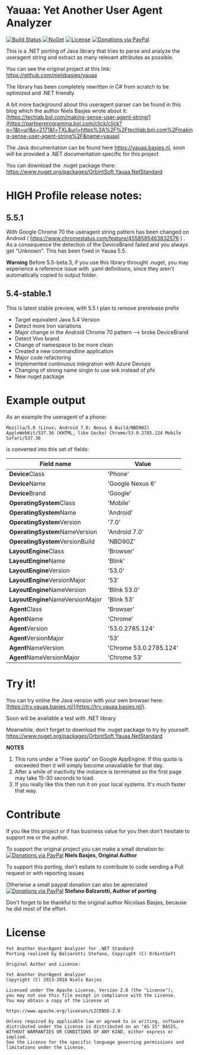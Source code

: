 Yauaa: Yet Another User Agent Analyzer
========================================
[![Build Status](https://dev.azure.com/orbintsoft/yauaa.netstandard/_apis/build/status/yauaa.netstandard-pipeline)](https://dev.azure.com/orbintsoft/yauaa.netstandard/_build/latest?definitionId=3)
[![NuGet](https://img.shields.io/nuget/v/Orbintsoft.Yauaa.NetStandard.svg)](https://www.nuget.org/packages/Orbintsoft.Yauaa.NetStandard/)
[![License](https://img.shields.io/:license-apache-purple.svg)](https://www.apache.org/licenses/LICENSE-2.0.html)
[![Donations via PayPal](https://img.shields.io/badge/Donations-via%20Paypal-orange.svg)](https://www.paypal.me/orbintsoft) 

This is a .NET porting of Java library that tries to parse and analyze the useragent string and extract as many relevant attributes as possible.

You can see the original project at this link: https://github.com/nielsbasjes/yauaa

The library has been completely rewritten in C# from scratch to be optimized and .NET friendly 

A bit more background about this useragent parser can be found in this blog which the author Niels Basjes wrote about it: [https://techlab.bol.com/making-sense-user-agent-string/](https://partnerprogramma.bol.com/click/click?p=1&t=url&s=2171&f=TXL&url=https%3A%2F%2Ftechlab.bol.com%2Fmaking-sense-user-agent-string%2F&name=yauaa)

The Java documentation can be found here https://yauaa.basjes.nl, soon will be provided a .NET documentation specific for this project

You can download the .nuget package there: https://www.nuget.org/packages/OrbintSoft.Yauaa.NetStandard

HIGH Profile release notes:
===========================

5.5.1
--------
With Google Chrome 70 the useragent string pattern has been changed on Android ( https://www.chromestatus.com/feature/4558585463832576 ) . As a consequence the detection of the DeviceBrand failed and you always get "Unknown". This has been fixed in Yauaa 5.5.

**Warning** Before 5.5-beta.3, if you use this library throught .nuget, you may experience a reference issue with .yaml definitions,
since they aren't automatically copied to output folder.

5.4-stable.1
--------
This is latest stable preview, with 5.5 I plan to remove prerelease prefix

- Target equivalent Java 5.4 Version
- Detect more Iron variations
- Major change in the Android Chrome 70 pattern --> broke DeviceBrand
- Detect Vivo brand
- Change of namespace to be more clean 
- Created a new commandline application
- Major code refactoring 
- Implemented continuous integration with Azure Devops
- Changing of strong name singin to use snk instead of pfx
- New nuget package

Example output
==============
As an example the useragent of a phone:

    Mozilla/5.0 (Linux; Android 7.0; Nexus 6 Build/NBD90Z) AppleWebKit/537.36 (KHTML, like Gecko) Chrome/53.0.2785.124 Mobile Safari/537.36

is converted into this set of fields:

| Field name | Value |
| --- | --- |
|  **Device**Class                      | 'Phone'                |
|  **Device**Name                       | 'Google Nexus 6'       |
|  **Device**Brand                      | 'Google'               |
|  **OperatingSystem**Class             | 'Mobile'               |
|  **OperatingSystem**Name              | 'Android'              |
|  **OperatingSystem**Version           | '7.0'                  |
|  **OperatingSystem**NameVersion       | 'Android 7.0'          |
|  **OperatingSystem**VersionBuild      | 'NBD90Z'               |
|  **LayoutEngine**Class                | 'Browser'              |
|  **LayoutEngine**Name                 | 'Blink'                |
|  **LayoutEngine**Version              | '53.0'                 |
|  **LayoutEngine**VersionMajor         | '53'                   |
|  **LayoutEngine**NameVersion          | 'Blink 53.0'           |
|  **LayoutEngine**NameVersionMajor     | 'Blink 53'             |
|  **Agent**Class                       | 'Browser'              |
|  **Agent**Name                        | 'Chrome'               |
|  **Agent**Version                     | '53.0.2785.124'        |
|  **Agent**VersionMajor                | '53'                   |
|  **Agent**NameVersion                 | 'Chrome 53.0.2785.124' |
|  **Agent**NameVersionMajor            | 'Chrome 53'            |

Try it!
=======
You can try online the Java version with your own browser here: [https://try.yauaa.basjes.nl/](https://try.yauaa.basjes.nl/).

Soon will be available  a test with .NET library

Meanwhile, don't forget to download the .nuget package to try by yourself:  https://www.nuget.org/packages/OrbintSoft.Yauaa.NetStandard

**NOTES**

1. This runs under a "Free quota" on Google AppEngine. If this quota is exceeded then it will simply become unavailable for that day.
2. After a while of inactivity the instance is terminated so the first page may take 15-30 seconds to load.
3. If you really like this then run it on your local systems. It's much faster that way.



Contribute
===
If you like this project or if has business value for you then don't hesitate to support me or the author.

To support the original project you can make a small donation to:
[![Donations via PayPal](https://img.shields.io/badge/Donations-via%20Paypal-blue.svg)](https://www.paypal.me/nielsbasjes) **Niels Basjes, Original Author**

To support this porting, don't esitate to contribute to code sending a Pull request or with reporting issues

Otherwise a small paypal donation can also be apreciated
[![Donations via PayPal](https://img.shields.io/badge/Donations-via%20Paypal-blue.svg)](https://www.paypal.me/orbintsoft) **Stefano Balzarotti, Author of porting**

Don't forget to be thankful to the original author Nicolaas Basjes, because he did most of the effort.

License
=======
    Yet Another UserAgent Analyzer for .NET Standard
  	Porting realized by Balzarotti Stefano, Copyright (C) OrbintSoft
  
  	Original Author and License:
 
	Yet Another UserAgent Analyzer
	Copyright (C) 2013-2018 Niels Basjes
 
	Licensed under the Apache License, Version 2.0 (the "License");
	you may not use this file except in compliance with the License.
	You may obtain a copy of the License at
 
	https://www.apache.org/licenses/LICENSE-2.0
 
	Unless required by applicable law or agreed to in writing, software
	distributed under the License is distributed on an "AS IS" BASIS,
	WITHOUT WARRANTIES OR CONDITIONS OF ANY KIND, either express or implied.
	See the License for the specific language governing permissions and
	limitations under the License.
 

